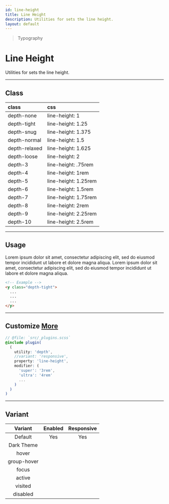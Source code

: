 ```yaml
---
id: line-height
title: Line Height
description: Utilities for sets the line height.
layout: default
---
```


> Typography

# Line Height

Utilities for sets the line height.

---

## Class

| <span class="px-3 py-1 text-white bg-charcoal-100 rounded-full">class</span> | <span class="px-3 py-1 text-white bg-charcoal-100 rounded-full">css</span> |
|:--|:--|
| depth-none | line-height: 1 |
| depth-tight | line-height: 1.25 |
| depth-snug | line-height: 1.375 |
| depth-normal | line-height: 1.5 |
| depth-relaxed | line-height: 1.625 |
| depth-loose | line-height: 2 |
| depth-3 | line-height: .75rem |
| depth-4 | line-height: 1rem |
| depth-5 | line-height: 1.25rem |
| depth-6 | line-height: 1.5rem |
| depth-7 | line-height: 1.75rem |
| depth-8 | line-height: 2rem |
| depth-9 | line-height: 2.25rem |
| depth-10 | line-height: 2.5rem |

---

## Usage

<y class="my-2 mx-auto max-w-md">
  <y class="flex">
    <y class="depth-tight mx-2 p-4 bg-gray-300">
      Lorem ipsum dolor sit amet, consectetur adipiscing elit, sed do eiusmod tempor incididunt ut labore et dolore magna aliqua.
    </y>
    <y class="depth-loose mx-2 p-4 bg-gray-300">
      Lorem ipsum dolor sit amet, consectetur adipiscing elit, sed do eiusmod tempor incididunt ut labore et dolore magna aliqua.
    </y>
  </y>
</y>

```html
<!-- Example -->
<y class="depth-tight">
  ...
  ...
  ...
</y>
```

---

## Customize <a class="ml-1 px-2 py-1 text-sm text-gray-600 bg-gray-300" href="/plugin-api/">More</a>

```scss
// @file: `src/_plugins.scss`
@include plugin(
  (
    utility: 'depth',
    //variant: 'responsive',
    property: 'line-height',
    modifier: (
      'super': '3rem',
      'ultra': '4rem'
      ...
    )
  )
)
```

---

## Variant

| <span class="font-semibold underline">Variant</span> | <span class="font-semibold underline">Enabled</span> | <span class="font-semibold underline">Responsive</span> |
|:-:|:-:|:-:|
| Default | Yes | Yes |
| Dark Theme | | |
| hover| | |
| group-hover | | |
| focus | | |
| active | | |
| visited | | |
| disabled | | |